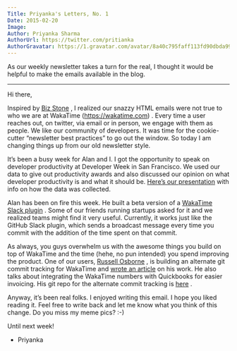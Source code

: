 ```yaml
---
Title: Priyanka's Letters, No. 1 
Date: 2015-02-20
Image: 
Author: Priyanka Sharma
AuthorUrl: https://twitter.com/pritianka
AuthorGravatar: https://1.gravatar.com/avatar/8a40c795faff113fd90dbda994d43156
---
```


As our weekly newsletter takes a turn for the real, I thought it would be helpful to make the emails available in the blog.

-----

Hi there,

Inspired by [Biz Stone](http://omnipolis.com/applause-to-biz-stone-finally-someone-writes-a-good-company-newsletter/) , I realized our snazzy HTML emails were not true to who we are at WakaTime (https://wakatime.com) .  Every time a user reaches out, on twitter, via email or in person, we engage with them as people.  We like our community of developers.  It was time for the cookie-cutter “newsletter best practices” to go out the window.  So today I am changing things up from our old newsletter style.

It’s been a busy week for Alan and I.  I got the opportunity to speak on developer productivity at Developer Week in San Francisco.  We used our data to give out productivity awards and also discussed our opinion on what developer productivity is and what it should be.  [Here’s our presentation](https://wakatime.com/blog/17-whos-the-most-productive-of-us-all)  with info on how the data was collected.

Alan has been on fire this week.  He built a beta version of a [WakaTime Slack plugin](https://wakatime.com/slack) . Some of our friends running startups asked for it and we realized teams might find it very useful.  Currently, it works just like the GitHub Slack plugin, which sends a broadcast message every time you commit with the addition of the time spent on that commit.

As always, you guys overwhelm us with the awesome things you build on top of WakaTime and the time (hehe, no pun intended) you spend improving the product. One of our users, [Russell Osborne](https://wakatime.com/@rposborne) , is building an alternate git commit tracking for WakaTime and [wrote an article](http://burningpony.com/2015/02/that-feature-took-how-long/)  on his work.  He also talks about integrating the WakaTime numbers with Quickbooks for easier invoicing.  His git repo for the alternate commit tracking is [here](https://github.com/rposborne/gitwakatime) .

Anyway, it’s been real folks.  I enjoyed writing this email.  I hope you liked reading it.  Feel free to write back and let me know what you think of this change. Do you miss my meme pics? :-)

Until next week!

- Priyanka
